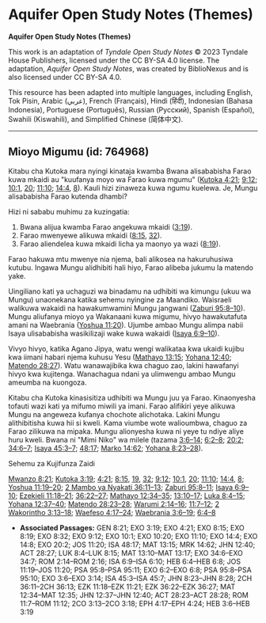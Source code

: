 # Aquifer Open Study Notes (Themes)

**Aquifer Open Study Notes (Themes)**

This work is an adaptation of *Tyndale Open Study Notes* © 2023 Tyndale House Publishers, licensed under the CC BY\-SA 4\.0 license. The adaptation, *Aquifer Open Study Notes*, was created by BiblioNexus and is also licensed under CC BY\-SA 4\.0\.

This resource has been adapted into multiple languages, including English, Tok Pisin, Arabic (عربي), French (Français), Hindi (हिंदी), Indonesian (Bahasa Indonesia), Portuguese (Português), Russian (Русский), Spanish (Español), Swahili (Kiswahili), and Simplified Chinese (简体中文).



--------------------------------

## Mioyo Migumu (id: 764968)

Kitabu cha Kutoka mara nyingi kinataja kwamba Bwana alisababisha Farao kuwa mkaidi au "kuufanya moyo wa Farao kuwa mgumu" ([Kutoka 4:21](https://ref.ly/Exod4:21); [9:12](https://ref.ly/Exod9:12); [10:1](https://ref.ly/Exod10:1), [20](https://ref.ly/Exod10:20); [11:10](https://ref.ly/Exod11:10); [14:4](https://ref.ly/Exod14:4), [8](https://ref.ly/Exod14:8)). Kauli hizi zinaweza kuwa ngumu kuelewa. Je, Mungu alisababisha Farao kutenda dhambi?

Hizi ni sababu muhimu za kuzingatia:

1. Bwana alijua kwamba Farao angekuwa mkaidi ([3:19](https://ref.ly/Exod3:19)).
2. Farao mwenyewe alikuwa mkaidi ([8:15](https://ref.ly/Exod8:15), [32](https://ref.ly/Exod8:32)).
3. Farao aliendelea kuwa mkaidi licha ya maonyo ya wazi ([8:19](https://ref.ly/Exod8:19)).

Farao hakuwa mtu mwenye nia njema, bali alikosea na hakuruhusiwa kutubu. Ingawa Mungu alidhibiti hali hiyo, Farao alibeba jukumu la matendo yake.

Uingiliano kati ya uchaguzi wa binadamu na udhibiti wa kimungu (ukuu wa Mungu) unaonekana katika sehemu nyingine za Maandiko. Waisraeli walikuwa wakaidi na hawakumwamini Mungu jangwani ([Zaburi 95:8–10](https://ref.ly/Ps95:8-Ps95:10)). Mungu aliufanya mioyo ya Wakanaani kuwa migumu, hivyo hawakutafuta amani na Waebrania ([Yoshua 11:20](https://ref.ly/Josh11:20)). Ujumbe ambao Mungu alimpa nabii Isaya ulisababisha wasikilizaji wake kuwa wakaidi ([Isaya 6:9–10](https://ref.ly/Isa6:9-Isa6:10)).

Vivyo hivyo, katika Agano Jipya, watu wengi walikataa kwa ukaidi kujibu kwa iimani habari njema kuhusu Yesu ([Mathayo 13:15](https://ref.ly/Matt13:15); [Yohana 12:40](https://ref.ly/John12:40); [Matendo 28:27](https://ref.ly/Acts28:27)). Watu wanawajibika kwa chaguo zao, lakini hawafanyi hivyo kwa kujitenga. Wanachagua ndani ya ulimwengu ambao Mungu ameumba na kuongoza.

Kitabu cha Kutoka kinasisitiza udhibiti wa Mungu juu ya Farao. Kinaonyesha tofauti wazi kati ya mifumo miwili ya imani. Farao alifikiri yeye alikuwa Mungu na angeweza kufanya chochote alichotaka. Lakini Mungu alithibitisha kuwa hii si kweli. Kama viumbe wote walioumbwa, chaguo za Farao zilikuwa na mipaka. Mungu alionyesha kuwa ni yeye tu ndiye aliye huru kweli. Bwana ni "Mimi Niko" wa milele (tazama [3:6–14](https://ref.ly/Exod3:6-Exod3:14); [6:2–8](https://ref.ly/Exod6:2-Exod6:8); [20:2](https://ref.ly/Exod20:2); [34:6–7](https://ref.ly/Exod34:6-Exod34:7); [Isaya 45:3–7](https://ref.ly/Isa45:3-Isa45:7); [48:17](https://ref.ly/Isa48:17); [Marko 14:62](https://ref.ly/Mark14:62); [Yohana 8:23–28](https://ref.ly/John8:23-John8:28)).

Sehemu za Kujifunza Zaidi

[Mwanzo 8:21](https://ref.ly/Gen8:21); [Kutoka 3:19](https://ref.ly/Exod3:19); [4:21](https://ref.ly/Exod4:21); [8:15](https://ref.ly/Exod8:15), [19](https://ref.ly/Exod8:19), [32](https://ref.ly/Exod8:32); [9:12](https://ref.ly/Exod9:12); [10:1](https://ref.ly/Exod10:1), [20](https://ref.ly/Exod10:20); [11:10](https://ref.ly/Exod11:10); [14:4](https://ref.ly/Exod14:4), [8](https://ref.ly/Exod14:8); [Yoshua 11:19–20](https://ref.ly/Josh11:19-Josh11:20); [2 Mambo ya Nyakati 36:11–13](https://ref.ly/2Chr36:11-2Chr36:13); [Zaburi 95:8–11](https://ref.ly/Ps95:8-Ps95:11); [Isaya 6:9–10](https://ref.ly/Isa6:9-Isa6:10); [Ezekieli 11:18–21](https://ref.ly/Ezek11:18-Ezek11:21); [36:22–27](https://ref.ly/Ezek36:22-Ezek36:27); [Mathayo 12:34–35](https://ref.ly/Matt12:34-Matt12:35); [13:10–17](https://ref.ly/Matt13:10-Matt13:17); [Luka 8:4–15](https://ref.ly/Luke8:4-Luke8:15); [Yohana 12:37–40](https://ref.ly/John12:37-John12:40); [Matendo 28:23–28](https://ref.ly/Acts28:23-Acts28:28); [Warumi 2:14–16](https://ref.ly/Rom2:14-Rom2:16); [11:7–12](https://ref.ly/Rom11:7-Rom11:12); [2 Wakorintho 3:13–18](https://ref.ly/2Cor3:13-2Cor3:18); [Waefeso 4:17–24](https://ref.ly/Eph4:17-Eph4:24); [Waebrania 3:6–19](https://ref.ly/Heb3:6-Heb3:19); [6:4–8](https://ref.ly/Heb6:4-Heb6:8)

* **Associated Passages:** GEN 8:21; EXO 3:19; EXO 4:21; EXO 8:15; EXO 8:19; EXO 8:32; EXO 9:12; EXO 10:1; EXO 10:20; EXO 11:10; EXO 14:4; EXO 14:8; EXO 20:2; JOS 11:20; ISA 48:17; MAT 13:15; MRK 14:62; JHN 12:40; ACT 28:27; LUK 8:4–LUK 8:15; MAT 13:10–MAT 13:17; EXO 34:6–EXO 34:7; ROM 2:14–ROM 2:16; ISA 6:9–ISA 6:10; HEB 6:4–HEB 6:8; JOS 11:19–JOS 11:20; PSA 95:8–PSA 95:11; EXO 6:2–EXO 6:8; PSA 95:8–PSA 95:10; EXO 3:6–EXO 3:14; ISA 45:3–ISA 45:7; JHN 8:23–JHN 8:28; 2CH 36:11–2CH 36:13; EZK 11:18–EZK 11:21; EZK 36:22–EZK 36:27; MAT 12:34–MAT 12:35; JHN 12:37–JHN 12:40; ACT 28:23–ACT 28:28; ROM 11:7–ROM 11:12; 2CO 3:13–2CO 3:18; EPH 4:17–EPH 4:24; HEB 3:6–HEB 3:19

